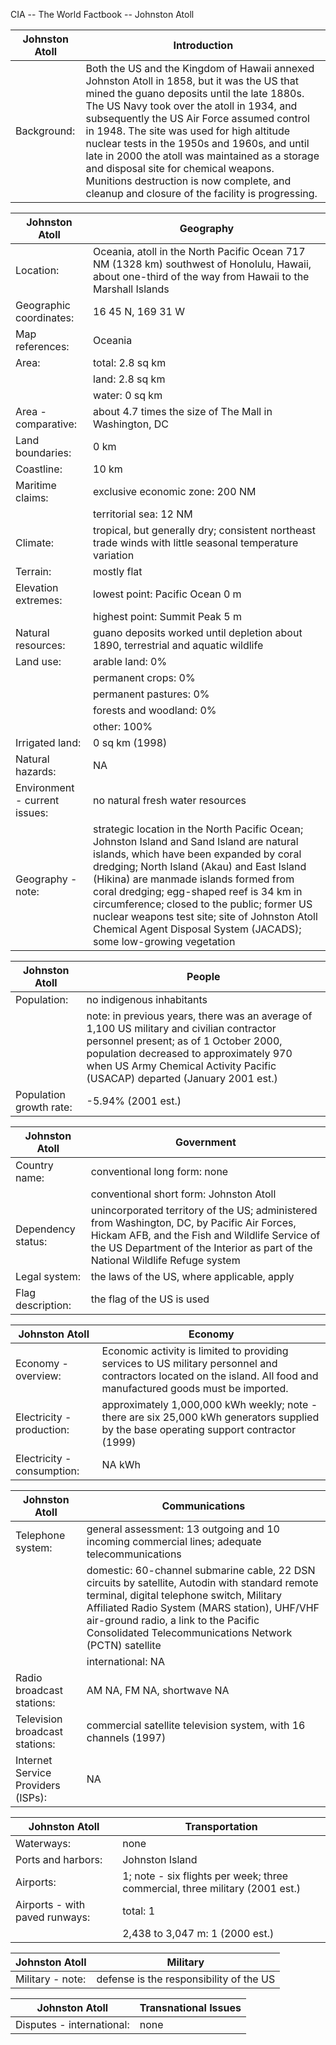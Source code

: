 CIA -- The World Factbook -- Johnston Atoll

| Johnston Atoll | Introduction |
| --- | --- |
| Background: | Both the US and the Kingdom of Hawaii annexed Johnston Atoll in 1858, but it was the US that mined the guano deposits until the late 1880s. The US Navy took over the atoll in 1934, and subsequently the US Air Force assumed control in 1948. The site was used for high altitude nuclear tests in the 1950s and 1960s, and until late in 2000 the atoll was maintained as a storage and disposal site for chemical weapons. Munitions destruction is now complete, and cleanup and closure of the facility is progressing. |

| Johnston Atoll | Geography |
| --- | --- |
| Location: | Oceania, atoll in the North Pacific Ocean 717 NM (1328 km) southwest of Honolulu, Hawaii, about one-third of the way from Hawaii to the Marshall Islands |
| Geographic coordinates: | 16 45 N, 169 31 W |
| Map references: | Oceania |
| Area: | total: 2.8 sq km |
| | land: 2.8 sq km |
| | water: 0 sq km |
| Area - comparative: | about 4.7 times the size of The Mall in Washington, DC |
| Land boundaries: | 0 km |
| Coastline: | 10 km |
| Maritime claims: | exclusive economic zone: 200 NM |
| | territorial sea: 12 NM |
| Climate: | tropical, but generally dry; consistent northeast trade winds with little seasonal temperature variation |
| Terrain: | mostly flat |
| Elevation extremes: | lowest point: Pacific Ocean 0 m |
| | highest point: Summit Peak 5 m |
| Natural resources: | guano deposits worked until depletion about 1890, terrestrial and aquatic wildlife |
| Land use: | arable land: 0% |
| | permanent crops: 0% |
| | permanent pastures: 0% |
| | forests and woodland: 0% |
| | other: 100% |
| Irrigated land: | 0 sq km (1998) |
| Natural hazards: | NA |
| Environment - current issues: | no natural fresh water resources |
| Geography - note: | strategic location in the North Pacific Ocean; Johnston Island and Sand Island are natural islands, which have been expanded by coral dredging; North Island (Akau) and East Island (Hikina) are manmade islands formed from coral dredging; egg-shaped reef is 34 km in circumference; closed to the public; former US nuclear weapons test site; site of Johnston Atoll Chemical Agent Disposal System (JACADS); some low-growing vegetation |

| Johnston Atoll | People |
| --- | --- |
| Population: | no indigenous inhabitants |
| | note: in previous years, there was an average of 1,100 US military and civilian contractor personnel present; as of 1 October 2000, population decreased to approximately 970 when US Army Chemical Activity Pacific (USACAP) departed (January 2001 est.) |
| Population growth rate: | -5.94% (2001 est.) |

| Johnston Atoll | Government |
| --- | --- |
| Country name: | conventional long form: none |
| | conventional short form: Johnston Atoll |
| Dependency status: | unincorporated territory of the US; administered from Washington, DC, by Pacific Air Forces, Hickam AFB, and the Fish and Wildlife Service of the US Department of the Interior as part of the National Wildlife Refuge system |
| Legal system: | the laws of the US, where applicable, apply |
| Flag description: | the flag of the US is used |

| Johnston Atoll | Economy |
| --- | --- |
| Economy - overview: | Economic activity is limited to providing services to US military personnel and contractors located on the island. All food and manufactured goods must be imported. |
| Electricity - production: | approximately 1,000,000 kWh weekly; note - there are six 25,000 kWh generators supplied by the base operating support contractor (1999) |
| Electricity - consumption: | NA kWh |

| Johnston Atoll | Communications |
| --- | --- |
| Telephone system: | general assessment: 13 outgoing and 10 incoming commercial lines; adequate telecommunications |
| | domestic: 60-channel submarine cable, 22 DSN circuits by satellite, Autodin with standard remote terminal, digital telephone switch, Military Affiliated Radio System (MARS station), UHF/VHF air-ground radio, a link to the Pacific Consolidated Telecommunications Network (PCTN) satellite |
| | international: NA |
| Radio broadcast stations: | AM NA, FM NA, shortwave NA |
| Television broadcast stations: | commercial satellite television system, with 16 channels (1997) |
| Internet Service Providers (ISPs): | NA |

| Johnston Atoll | Transportation |
| --- | --- |
| Waterways: | none |
| Ports and harbors: | Johnston Island |
| Airports: | 1; note - six flights per week; three commercial, three military (2001 est.) |
| Airports - with paved runways: | total: 1 |
| | 2,438 to 3,047 m: 1 (2000 est.) |

| Johnston Atoll | Military |
| --- | --- |
| Military - note: | defense is the responsibility of the US |

| Johnston Atoll | Transnational Issues |
| --- | --- |
| Disputes - international: | none |
